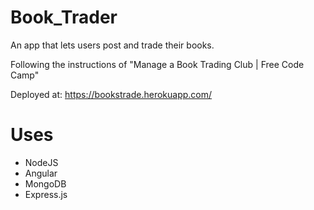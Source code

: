 # Book_Trader

An app that lets users post and trade their books.

Following the instructions of "Manage a Book Trading Club | Free Code Camp"

Deployed at: https://bookstrade.herokuapp.com/

# Uses

* NodeJS
* Angular
* MongoDB
* Express.js
